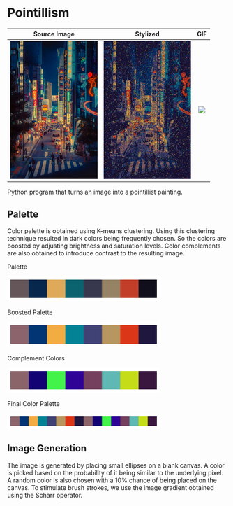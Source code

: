 # Pointillism

Source Image             |  Stylized | GIF
:-------------------------:|:-------------------------:|:-------------------------:
 <img src="https://github.com/erikchomez/Pointillism/blob/main/images/tokyo.png" width="200">  |  <img src="https://github.com/erikchomez/Pointillism/blob/main/edits/tokyo.png.jpeg" width="200"> | <img src="https://github.com/erikchomez/Pointillism/blob/main/edits/tokyo_edit.gif" width="200">

Python program that turns an image into a pointillist painting.


## Palette 

Color palette is obtained using K-means clustering. Using this clustering technique resulted in dark colors being frequently chosen. So the colors are boosted by adjusting brightness and saturation levels. Color complements are also obtained to introduce contrast to the resulting image.

Palette 

<img src="https://github.com/erikchomez/Pointillism/blob/main/palette/palette.png" width="350">

Boosted Palette

<img src="https://github.com/erikchomez/Pointillism/blob/main/palette/boosted_palette.png" width="350">

Complement Colors

<img src="https://github.com/erikchomez/Pointillism/blob/main/palette/complements.png" width="350">

Final Color Palette

<img src="https://github.com/erikchomez/Pointillism/blob/main/palette/final.png" width="350">

## Image Generation

The image is generated by placing small ellipses on a blank canvas. A color is picked based on the probability of it being similar to the underlying pixel. A random color is also chosen with a 10% chance of being placed on the canvas. To stimulate brush strokes, we use the image gradient obtained using the Scharr operator.
